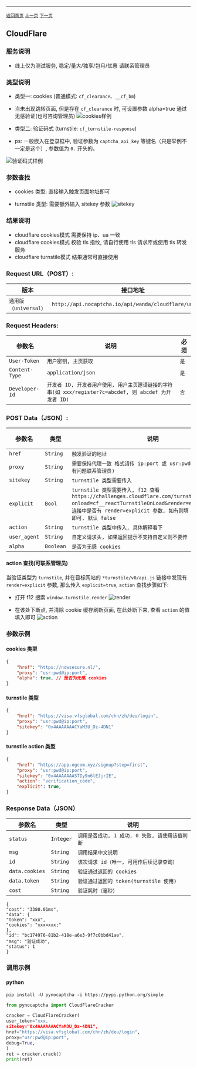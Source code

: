 ------

[`返回首页`](../README.md)    [`上一页`](discord.md)      [`下一页`](aws.md)

## CloudFlare

### 服务说明

* 线上仅为测试服务, 稳定/量大/独享/包月/优惠 请联系管理员

### 类型说明

* 类型一: cookies (普通模式: `cf_clearance`、`__cf_bm`)
* 当未出现跳转页面, 但是存在 `cf_clearance` 时, 可设置参数 alpha=true 通过无感验证(也可咨询管理员)
![cookies样例](/images/cloudflare/cookies.png)

* 类型二: 验证码式 (turnstile: `cf_turnstile-response`)
* ps: 一般嵌入在登录框中, 验证参数为 `captcha_api_key` 等键名（只是举例不一定是这个）, 参数值为 `0.` 开头的。

![验证码式样例](/images/cloudflare/captcha.png)

### 参数查找

* cookies 类型: 直接输入触发页面地址即可

* turnstile 类型: 需要额外输入 sitekey 参数
![sitekey](/images/cloudflare/sitekey.png)

### 结果说明

* cloudflare cookies模式 需要保持 ip、ua 一致
* cloudflare cookies模式 校验 tls 指纹, 请自行使用 tls 请求库或使用 tls 转发服务
* cloudflare turnstile模式 结果通常可直接使用

### Request URL（POST）:

| 版本                | 接口地址                                                     |
|-------------------|----------------------------------------------------------|
| `通用版（universal）`  | `http://api.nocaptcha.io/api/wanda/cloudflare/universal`  |

### Request Headers:

| 参数名            | 说明                                                                         | 必须  |
|----------------|----------------------------------------------------------------------------|-----|
| `User-Token`   | `用户密钥, 主页获取`                                                               | `是` |
| `Content-Type` | `application/json`                                                         | `是` |
| `Developer-Id` | `开发者 ID, 开发者用户使用, 用户主页邀请链接的字符串(如 xxx/register?c=abcdef, 则 abcdef 为开发者 ID)` | `否` |

### POST Data（JSON）:

| 参数名        | 类型        | 说明                                                                             | 必须  |
|------------|-----------|--------------------------------------------------------------------------------|-----|
| `href`  | `String`  | `触发验证的地址`                                           | `是` |
| `proxy`    | `String`  | `需要保持代理一致 格式请传 ip:port 或 usr:pwd@ip:port (如果有问题联系管理员)` | `是` |
| `sitekey`       | `String`  | `turnstile 类型需要传入`                                         | `否` |
| `explicit`       | `Bool`  | `turnstile 类型需要传入, f12 查看 https://challenges.cloudflare.com/turnstile/v0/api.js?onload=cf__reactTurnstileOnLoad&render=explicit 的 js 连接中是否有 render=explicit 参数, 如有则填 true, 没有不填即可, 默认 false`                                         | `否` |
| `action`       | `String`   | `turnstile 类型中传入, 具体解释看下`                                         | `否` |
| `user_agent` | `String` | `自定义请求头, 如果返回提示不支持自定义则不要传`                            | `否` |
| `alpha` | `Boolean` | `是否为无感 cookies`                            | `否` |

#### action 查找(可联系管理员)

当验证类型为 `turnstile`, 并在目标网站的 `*turnstile/v0/api.js` 链接中发现有 `render=explicit` 参数, 那么传入 `explicit=true`, `action` 查找步骤如下:

* 打开 f12 搜索 `window.turnstile.render`
![render](/images/cloudflare/render.png)

* 在该处下断点, 并清除 cookie 缓存刷新页面, 在此处断下来, 查看 `action` 的值填入即可
![action](/images/cloudflare/action.png)

### 参数示例

#### cookies 类型

```json
{
    "href": "https://nowsecure.nl/",
    "proxy": "usr:pwd@ip:port",
    "alpha": true, // 是否为无感 cookies
}

```

#### turnstile 类型
```json
{
    "href": "https://visa.vfsglobal.com/chn/zh/deu/login",
    "proxy": "usr:pwd@ip:port",
    "sitekey": "0x4AAAAAAACYaM3U_Dz-4DN1"
}
```

#### turnstile action 类型
```json
{
    "href": "https://app.ogcom.xyz/signup?step=first",
    "proxy": "usr:pwd@ip:port",
    "sitekey": "0x4AAAAAAASTIy9n6lEJjrIE",
    "action": "verification_code",
    "explicit": true,
}
```


### Response Data（JSON）

| 参数名          | 类型        | 说明                            |
|--------------|-----------|-------------------------------|
| `status`     | `Integer` | `调用是否成功, 1 成功, 0 失败, 请使用该值判断` |
| `msg`        | `String`  | `调用结果中文说明`                    |
| `id`         | `String`  | `该次请求 id（唯一, 可用作后续记录查询）`      |
| `data.cookies` | `String`  | `验证通过返回的 cookies`          |
| `data.token` | `String`  | `验证通过返回的 token(turnstile 使用)`               |
| `cost`       | `String`  | `验证耗时（毫秒）`                    |


```
{
"cost": "3380.01ms",
"data": {
"token": "xxx",
"cookies": "xxx=xxx;"
},
"id": "bc174976-81b2-418e-a6e3-9f7c0bbd41ae",
"msg": "验证成功",
"status": 1
}
```

### 调用示例

#### python

```shell
pip install -U pynocaptcha -i https://pypi.python.org/simple
```

```python
from pynocaptcha import CloudFlareCracker

cracker = CloudFlareCracker(
user_token="xxx,
sitekey="0x4AAAAAAACYaM3U_Dz-4DN1",
href="https://visa.vfsglobal.com/chn/zh/deu/login",
proxy="usr:pwd@ip:port",
debug=True,
)
ret = cracker.crack()
print(ret)
```